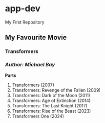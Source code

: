 # app-dev
My First Repository

## My Favourite Movie
### Transformers
### *Author: Michael Bay*
**Parts**
1. Transformers (2007)
2. Transformers: Revenge of the Fallen (2009)
3. Transformers: Dark of the Moon (2011)
4. Transformers: Age of Extinction (2014)
5. Transformers: The Last Knight (2017)
6. Transformers: Rise of the Beast (2023)
7. Transformers One (2024)
